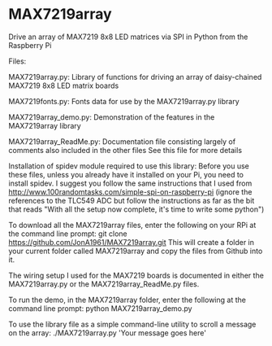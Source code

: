 MAX7219array
============

Drive an array of MAX7219 8x8 LED matrices via SPI in Python from the Raspberry Pi

Files:

MAX7219array.py:
Library of functions for driving an array of daisy-chained MAX7219 8x8 LED matrix boards

MAX7219fonts.py:
Fonts data for use by the MAX7219array.py library

MAX7219array_demo.py:
Demonstration of the features in the MAX7219array library

MAX7219array_ReadMe.py:
Documentation file consisting largely of comments also included in the other files
See this file for more details


Installation of spidev module required to use this library:
Before you use these files, unless you already have it installed on your Pi, you need to install spidev.  I suggest you follow the same instructions that I used from http://www.100randomtasks.com/simple-spi-on-raspberry-pi (ignore the references to the TLC549 ADC but follow the instructions as far as the bit that reads "With all the setup now complete, it's time to write some python")

To download all the MAX7219array files, enter the following on your RPi at the command line prompt:
git clone https://github.com/JonA1961/MAX7219array.git
This will create a folder in your current folder called MAX7219array and copy the files from Github into it.

The wiring setup I used for the MAX7219 boards is documented in either the MAX7219array.py or the MAX7219array_ReadMe.py files.

To run the demo, in the MAX7219array folder, enter the following at the command line prompt:
python MAX7219array_demo.py

To use the library file as a simple command-line utility to scroll a message on the array:
./MAX7219array.py 'Your message goes here'

